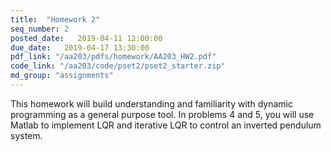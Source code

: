 ```yaml
---
title:  "Homework 2"
seq_number: 2
posted_date:   2019-04-11 12:00:00
due_date:   2019-04-17 13:30:00
pdf_link: "/aa203/pdfs/homework/AA203_HW2.pdf"
code_link: "/aa203/code/pset2/pset2_starter.zip"
md_group: "assignments"
---
```


This homework will build understanding and familiarity with dynamic programming as a general purpose tool. In problems 4 and 5, you will use Matlab to implement LQR and iterative LQR to control an inverted pendulum system. 